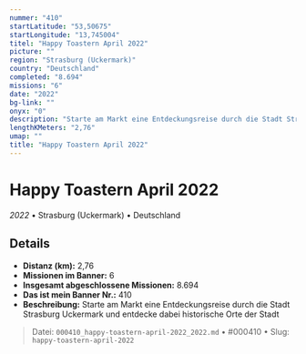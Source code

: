 ```yaml
---
nummer: "410"
startLatitude: "53,50675"
startLongitude: "13,745004"
titel: "Happy Toastern April 2022"
picture: ""
region: "Strasburg (Uckermark)"
country: "Deutschland"
completed: "8.694"
missions: "6"
date: "2022"
bg-link: ""
onyx: "0"
description: "Starte am Markt eine Entdeckungsreise durch die Stadt Strasburg Uckermark und entdecke dabei historische Orte der Stadt"
lengthKMeters: "2,76"
umap: ""
title: "Happy Toastern April 2022"
---
```

# Happy Toastern April 2022

*2022* • Strasburg (Uckermark) • Deutschland



## Details
- **Distanz (km):** 2,76
- **Missionen im Banner:** 6
- **Insgesamt abgeschlossene Missionen:** 8.694
- **Das ist mein Banner Nr.:** 410
- **Beschreibung:** Starte am Markt eine Entdeckungsreise durch die Stadt Strasburg Uckermark und entdecke dabei historische Orte der Stadt



> Datei: `000410_happy-toastern-april-2022_2022.md` • #000410 • Slug: `happy-toastern-april-2022`
